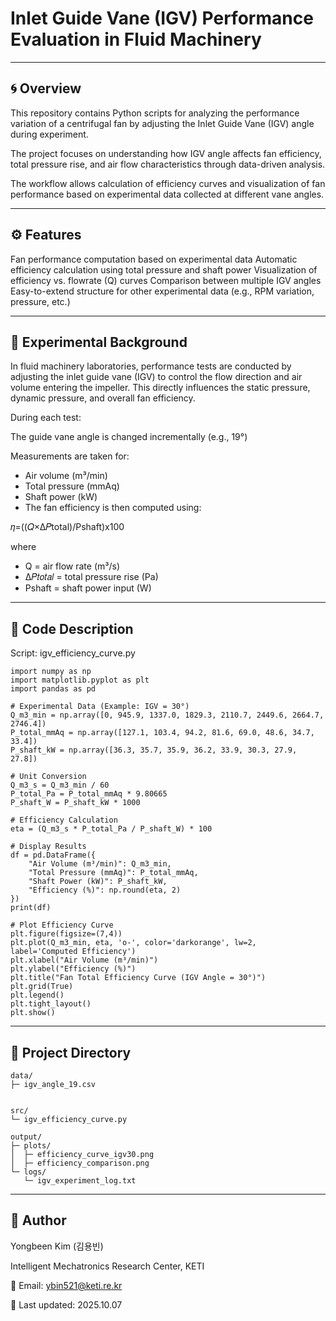 # Inlet Guide Vane (IGV) Performance Evaluation in Fluid Machinery

---

## 🌀 Overview

This repository contains Python scripts for analyzing the performance variation of a centrifugal fan
by adjusting the Inlet Guide Vane (IGV) angle during experiment.

The project focuses on understanding how IGV angle affects fan efficiency,
total pressure rise, and air flow characteristics through data-driven analysis.

The workflow allows calculation of efficiency curves and visualization of fan performance
based on experimental data collected at different vane angles.

---

## ⚙️ Features

Fan performance computation based on experimental data
Automatic efficiency calculation using total pressure and shaft power
Visualization of efficiency vs. flowrate (Q) curves
Comparison between multiple IGV angles
Easy-to-extend structure for other experimental data (e.g., RPM variation, pressure, etc.)

---

## 🧮 Experimental Background

In fluid machinery laboratories, performance tests are conducted by adjusting the inlet guide vane (IGV)
to control the flow direction and air volume entering the impeller.
This directly influences the static pressure, dynamic pressure, and overall fan efficiency.

During each test:

The guide vane angle is changed incrementally (e.g., 19°)

Measurements are taken for:
- Air volume (m³/min)
- Total pressure (mmAq)
- Shaft power (kW)
- The fan efficiency is then computed using:

𝜂=((𝑄×Δ𝑃total)/Pshaft)x100

where
- Q = air flow rate (m³/s)
- Δ𝑃𝑡𝑜𝑡𝑎𝑙 = total pressure rise (Pa)
- Pshaft = shaft power input (W)

---

## 🧰 Code Description
Script: igv_efficiency_curve.py
```
import numpy as np
import matplotlib.pyplot as plt
import pandas as pd

# Experimental Data (Example: IGV = 30°)
Q_m3_min = np.array([0, 945.9, 1337.0, 1829.3, 2110.7, 2449.6, 2664.7, 2746.4])
P_total_mmAq = np.array([127.1, 103.4, 94.2, 81.6, 69.0, 48.6, 34.7, 33.4])
P_shaft_kW = np.array([36.3, 35.7, 35.9, 36.2, 33.9, 30.3, 27.9, 27.8])

# Unit Conversion
Q_m3_s = Q_m3_min / 60
P_total_Pa = P_total_mmAq * 9.80665
P_shaft_W = P_shaft_kW * 1000

# Efficiency Calculation
eta = (Q_m3_s * P_total_Pa / P_shaft_W) * 100

# Display Results
df = pd.DataFrame({
    "Air Volume (m³/min)": Q_m3_min,
    "Total Pressure (mmAq)": P_total_mmAq,
    "Shaft Power (kW)": P_shaft_kW,
    "Efficiency (%)": np.round(eta, 2)
})
print(df)

# Plot Efficiency Curve
plt.figure(figsize=(7,4))
plt.plot(Q_m3_min, eta, 'o-', color='darkorange', lw=2, label='Computed Efficiency')
plt.xlabel("Air Volume (m³/min)")
plt.ylabel("Efficiency (%)")
plt.title("Fan Total Efficiency Curve (IGV Angle = 30°)")
plt.grid(True)
plt.legend()
plt.tight_layout()
plt.show()

```

---

## 📂 Project Directory
```
data/
├─ igv_angle_19.csv


src/
└─ igv_efficiency_curve.py

output/
├─ plots/
│  ├─ efficiency_curve_igv30.png
│  ├─ efficiency_comparison.png
└─ logs/
   └─ igv_experiment_log.txt

```

---

## 👤 Author

Yongbeen Kim (김용빈)

Intelligent Mechatronics Research Center, KETI

📧 Email: ybin521@keti.re.kr

📅 Last updated: 2025.10.07
